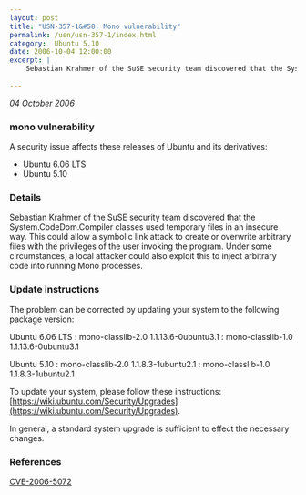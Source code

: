 ```yaml
---
layout: post
title: "USN-357-1&#58; Mono vulnerability"
permalink: /usn/usn-357-1/index.html
category:  Ubuntu 5.10
date: 2006-10-04 12:00:00
excerpt: |
    Sebastian Krahmer of the SuSE security team discovered that the System.CodeDom.Compiler classes used temporary files in an insecure way. This could allow a symbolic link attack to create or overwrite arbitrary files with the privileges of the user invoking the program. Under some circumstances, a local attacker could also exploit this to inject arbitrary code into running Mono processes.
    
--- 
```

 
 

*04 October 2006*

### mono vulnerability

A security issue affects these releases of Ubuntu and its derivatives:

* Ubuntu 6.06 LTS
* Ubuntu 5.10

### Details

Sebastian Krahmer of the SuSE security team discovered that the System.CodeDom.Compiler classes used temporary files in an insecure way. This could allow a symbolic link attack to create or overwrite arbitrary files with the privileges of the user invoking the program. Under some circumstances, a local attacker could also exploit this to inject arbitrary code into running Mono processes.

### Update instructions

The problem can be corrected by updating your system to the following package version:

Ubuntu 6.06 LTS
 : mono-classlib-2.0 <span>1.1.13.6-0ubuntu3.1</span>
 : mono-classlib-1.0 <span>1.1.13.6-0ubuntu3.1</span>

Ubuntu 5.10
 : mono-classlib-2.0 <span>1.1.8.3-1ubuntu2.1</span>
 : mono-classlib-1.0 <span>1.1.8.3-1ubuntu2.1</span>

To update your system, please follow these instructions: [https://wiki.ubuntu.com/Security/Upgrades](https://wiki.ubuntu.com/Security/Upgrades).

In general, a standard system upgrade is sufficient to effect the necessary changes.

### References

 
 [CVE-2006-5072](http://people.ubuntu.com/~ubuntu-security/cve/CVE-2006-5072)
 

